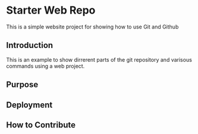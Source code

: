 # Starter Web Repo

This is a simple website project for showing how to use Git and Github

## Introduction

This is an example to show dirrerent parts of the git repository and varisous commands using a web project.

## Purpose

## Deployment

## How to Contribute
